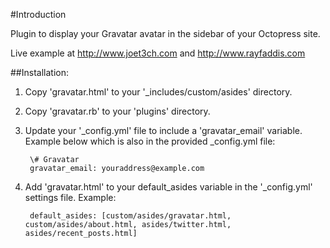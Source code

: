 #Introduction

Plugin to display your Gravatar avatar in the sidebar of your Octopress site.

Live example at <a href="http://www.joet3ch.com">http://www.joet3ch.com</a> and <a href="http://www.rayfaddis.com">http://www.rayfaddis.com</a>


##Installation:

1. Copy 'gravatar.html' to your '_includes/custom/asides' directory.
2. Copy 'gravatar.rb' to your 'plugins' directory.
3. Update your '_config.yml' file to include a 'gravatar_email' variable. Example below which is also in the provided _config.yml file:

        \# Gravatar  
        gravatar_email: youraddress@example.com

4. Add 'gravatar.html' to your default_asides variable in the '_config.yml' settings file. Example:

        default_asides: [custom/asides/gravatar.html, custom/asides/about.html, asides/twitter.html, asides/recent_posts.html]
